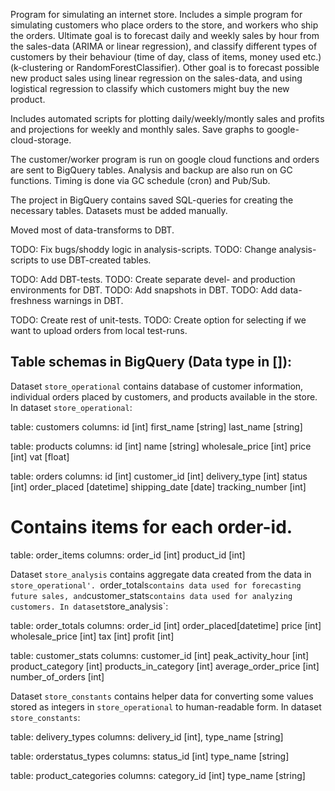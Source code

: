 
Program for simulating an internet store. Includes a simple program for simulating customers 
who place orders to the store, and workers who ship the orders.
Ultimate goal is to forecast daily and weekly sales by hour from the sales-data 
(ARIMA or linear regression), and classify different types of customers 
by their behaviour (time of day, class of items, money used etc.) 
(k-clustering or RandomForestClassifier).
Other goal is to forecast possible new product sales using linear regression on the sales-data,
and using logistical regression to classify which customers might buy the
new product.

Includes automated scripts for plotting daily/weekly/montly sales and profits
and projections for weekly and monthly sales. Save graphs to google-cloud-storage.

The customer/worker program is run on google cloud functions 
and orders are sent to BigQuery tables. Analysis and backup are also
run on GC functions. Timing is done via GC schedule (cron) and Pub/Sub.

The project in BigQuery contains saved SQL-queries for creating the necessary tables.
Datasets must be added manually.

Moved most of data-transforms to DBT. 


TODO: Fix bugs/shoddy logic in analysis-scripts.
TODO: Change analysis-scripts to use DBT-created tables.

TODO: Add DBT-tests.
TODO: Create separate devel- and production environments for DBT.
TODO: Add snapshots in DBT.
TODO: Add data-freshness warnings in DBT.

TODO: Create rest of unit-tests.
TODO: Create option for selecting if we want to upload orders from local test-runs.


Table schemas in BigQuery (Data type in []):
-------------------------------------------------

Dataset `store_operational` contains database of customer information,
individual orders placed by customers, and products available in the store.
In dataset `store_operational`:

table:	customers
columns:	id			[int]
			first_name	[string]
			last_name	[string]

table:	products
columns:	id				[int]
			name			[string]
			wholesale_price [int]
			price			[int]
			vat				[float]

table:	orders
columns:	id				[int]
			customer_id		[int]
			delivery_type	[int]
			status			[int]
			order_placed	[datetime]
			shipping_date	[date]
			tracking_number	[int]

# Contains items for each order-id.
table:	order_items	
columns:	order_id	[int]
			product_id	[int]


Dataset `store_analysis` contains aggregate data created from the data in
`store_operational'. `order_totals` contains data used for forecasting future sales,
and `customer_stats` contains data used for analyzing customers.
In dataset `store_analysis`:

table:	order_totals
columns:	order_id	[int]
			order_placed[datetime]
			price		[int]
			wholesale_price [int]
			tax			[int]
			profit		[int]

table:	customer_stats
columns:	customer_id			[int]
			peak_activity_hour	[int]
			product_category	[int]
			products_in_category	[int]
			average_order_price		[int]
			number_of_orders		[int]


Dataset `store_constants` contains helper data for converting some values
stored as integers in `store_operational` to human-readable form.
In dataset `store_constants`:

table:	delivery_types
columns:	delivery_id [int],
			type_name	[string]

table:	orderstatus_types
columns:	status_id	[int]
			type_name	[string]

table:	product_categories
columns:	category_id [int]
			type_name 	[string]
